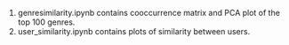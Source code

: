 1. genresimilarity.ipynb contains cooccurrence matrix and PCA plot of the top 100 genres.
2. user_similarity.ipynb contains plots of similarity between users.

